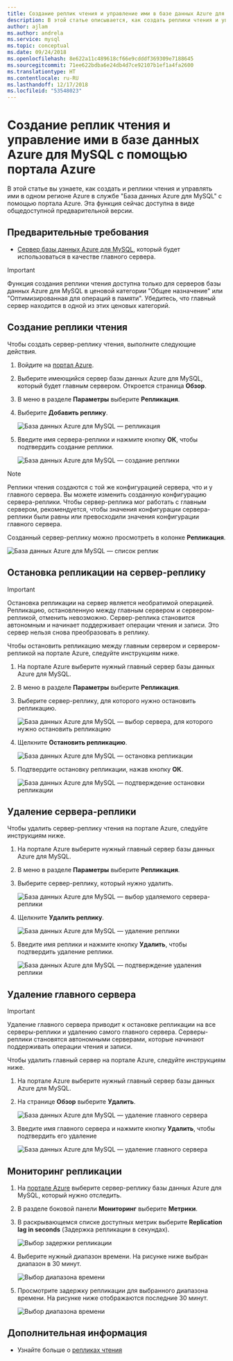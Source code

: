 ```yaml
---
title: Создание реплик чтения и управление ими в базе данных Azure для MySQL
description: В этой статье описывается, как создать реплики чтения и управлять ими в базе данных Azure для MySQL с помощью портала.
author: ajlam
ms.author: andrela
ms.service: mysql
ms.topic: conceptual
ms.date: 09/24/2018
ms.openlocfilehash: 8e622a11c489618cf66e9cdddf369309e7188645
ms.sourcegitcommit: 71ee622bdba6e24db4d7ce92107b1ef1a4fa2600
ms.translationtype: HT
ms.contentlocale: ru-RU
ms.lasthandoff: 12/17/2018
ms.locfileid: "53548023"
---
```

# <a name="how-to-create-and-manage-read-replicas-in-azure-database-for-mysql-using-the-azure-portal"></a>Создание реплик чтения и управление ими в базе данных Azure для MySQL с помощью портала Azure

В этой статье вы узнаете, как создать и реплики чтения и управлять ими в одном регионе Azure в службе "База данных Azure для MySQL" с помощью портала Azure. Эта функция сейчас доступна в виде общедоступной предварительной версии.

## <a name="prerequisites"></a>Предварительные требования

- [Сервер базы данных Azure для MySQL](quickstart-create-mysql-server-database-using-azure-portal.md), который будет использоваться в качестве главного сервера.

> [!IMPORTANT]
> Функция создания реплики чтения доступна только для серверов базы данных Azure для MySQL в ценовой категории "Общее назначение" или "Оптимизированная для операций в памяти". Убедитесь, что главный сервер находится в одной из этих ценовых категорий.

## <a name="create-a-read-replica"></a>Создание реплики чтения

Чтобы создать сервер-реплику чтения, выполните следующие действия.

1. Войдите на [портал Azure](https://portal.azure.com/).

2. Выберите имеющийся сервер базы данных Azure для MySQL, который будет главным сервером. Откроется страница **Обзор**.

3. В меню в разделе **Параметры** выберите **Репликация**.

4. Выберите **Добавить реплику**.

   ![База данных Azure для MySQL — репликация ](./media/howto-read-replica-portal/add-replica.png)

5. Введите имя сервера-реплики и нажмите кнопку **ОК**, чтобы подтвердить создание реплики.

   ![База данных Azure для MySQL — создание реплики ](./media/howto-read-replica-portal/create-replica.png)

> [!NOTE]
> Реплики чтения создаются с той же конфигурацией сервера, что и у главного сервера. Вы можете изменить созданную конфигурацию сервера-реплики. Чтобы сервер-реплика мог работать с главным сервером, рекомендуется, чтобы значения конфигурации сервера-реплики были равны или превосходили значения конфигурации главного сервера.

Созданный сервер-реплику можно просмотреть в колонке **Репликация**.

   ![База данных Azure для MySQL — список реплик ](./media/howto-read-replica-portal/list-replica.png)

## <a name="stop-replication-to-a-replica-server"></a>Остановка репликации на сервер-реплику

> [!IMPORTANT]
> Остановка репликации на сервер является необратимой операцией. Репликацию, остановленную между главным сервером и сервером-репликой, отменить невозможно. Сервер-реплика становится автономным и начинает поддерживает операции чтения и записи. Это сервер нельзя снова преобразовать в реплику.

Чтобы остановить репликацию между главным сервером и сервером-репликой на портале Azure, следуйте инструкциям ниже.

1. На портале Azure выберите нужный главный сервер базы данных Azure для MySQL. 

2. В меню в разделе **Параметры** выберите **Репликация**.

3. Выберите сервер-реплику, для которого нужно остановить репликацию.

   ![База данных Azure для MySQL — выбор сервера, для которого нужно остановить репликацию ](./media/howto-read-replica-portal/stop-replication-select.png)

4. Щелкните **Остановить репликацию**.

   ![База данных Azure для MySQL — остановка репликации ](./media/howto-read-replica-portal/stop-replication.png)

5. Подтвердите остановку репликации, нажав кнопку **ОК**.

   ![База данных Azure для MySQL — подтверждение остановки репликации ](./media/howto-read-replica-portal/stop-replication-confirm.png)

## <a name="delete-a-replica-server"></a>Удаление сервера-реплики

Чтобы удалить сервер-реплику чтения на портале Azure, следуйте инструкциям ниже.

1. На портале Azure выберите нужный главный сервер базы данных Azure для MySQL.

2. В меню в разделе **Параметры** выберите **Репликация**.

3. Выберите сервер-реплику, который нужно удалить.

   ![База данных Azure для MySQL — выбор удаляемого сервера-реплики ](./media/howto-read-replica-portal/delete-replica-select.png)

4. Щелкните **Удалить реплику**.

   ![База данных Azure для MySQL — удаление реплики ](./media/howto-read-replica-portal/delete-replica.png)

5. Введите имя реплики и нажмите кнопку **Удалить**, чтобы подтвердить удаление реплики.  

   ![База данных Azure для MySQL — подтверждение удаления реплики ](./media/howto-read-replica-portal/delete-replica-confirm.png)

## <a name="delete-a-master-server"></a>Удаление главного сервера

> [!IMPORTANT]
> Удаление главного сервера приводит к остановке репликации на все серверы-реплики и удалению самого главного сервера. Серверы-реплики становятся автономными серверами, которые начинают поддерживать операции чтения и записи.

Чтобы удалить главный сервер на портале Azure, следуйте инструкциям ниже.

1. На портале Azure выберите нужный главный сервер базы данных Azure для MySQL.

2. На странице **Обзор** выберите **Удалить**.

   ![База данных Azure для MySQL — удаление главного сервера ](./media/howto-read-replica-portal/delete-master-overview.png)

3. Введите имя главного сервера и нажмите кнопку **Удалить**, чтобы подтвердить его удаление  

   ![База данных Azure для MySQL — удаление главного сервера ](./media/howto-read-replica-portal/delete-master-confirm.png)

## <a name="monitor-replication"></a>Мониторинг репликации

1. На [портале Azure](https://portal.azure.com/) выберите сервер-реплику базы данных Azure для MySQL, который нужно отследить.

2. В разделе боковой панели **Мониторинг** выберите **Метрики**.

3. В раскрывающемся списке доступных метрик выберите **Replication lag in seconds** (Задержка репликации в секундах). 

   ![Выбор задержки репликации ](./media/howto-read-replica-portal/monitor-select-replication-lag.png)

4. Выберите нужный диапазон времени. На рисунке ниже выбран диапазон в 30 минут.

   ![Выбор диапазона времени ](./media/howto-read-replica-portal/monitor-replication-lag-time-range.png)

5. Просмотрите задержку репликации для выбранного диапазона времени. На рисунке ниже отображаются последние 30 минут.

   ![Выбор диапазона времени ](./media/howto-read-replica-portal/monitor-replication-lag-time-range-thirty-mins.png)

## <a name="next-steps"></a>Дополнительная информация

- Узнайте больше о [репликах чтения](concepts-read-replicas.md)